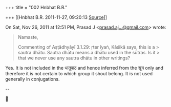 +++
title = "002 Hnbhat B.R."

+++
[[Hnbhat B.R.	2011-11-27, 09:20:13 [Source](https://groups.google.com/g/samskrita/c/qePaps-LGWs)]]



On Sat, Nov 26, 2011 at 12:51 PM, Prasad J \<[prasad.aj...@gmail.com]()\> wrote:  

> Namaste,  
>   
> Commenting of Aṣṭādhyāyī 3.1.29: ṛter īyaṅ, Kāśikā says, this is a > sautra dhātu. Sautra dhātu means a dhātu used in the sūtras. Is it > that we never use any sautra dhātu in other writings?  

  

  

Yes. It is not included in the धातुपाठ and hence inferred from the सूत्र only and therefore it is not certain to which group it shout belong. It is not used generally in conjugations.



--



